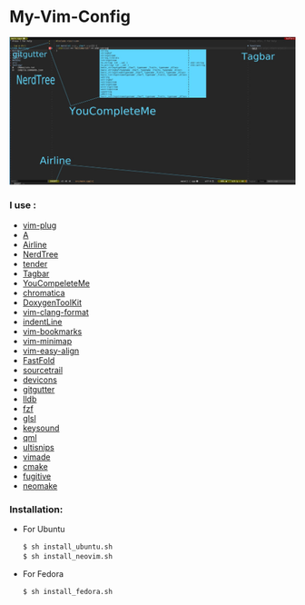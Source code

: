 # My-Vim-Config

![ScreenShot](Screenshot.jpg)

### I use :
- [vim-plug](https://github.com/junegunn/vim-plug)
- [A](https://github.com/vim-scripts/a.vim)
- [Airline](https://github.com/vim-airline/vim-airline)
- [NerdTree](https://github.com/scrooloose/nerdtree)
- [tender](https://github.com/jacoborus/tender.vim)
- [Tagbar](https://github.com/majutsushi/tagbar)
- [YouCompeleteMe](https://github.com/Valloric/YouCompleteMe)
- [chromatica](https://github.com/arakashic/chromatica.nvim)
- [DoxygenToolKit](https://github.com/mrtazz/DoxygenToolkit.vim)
- [vim-clang-format](https://github.com/rhysd/vim-clang-format)
- [indentLine](https://github.com/Yggdroot/indentLine)
- [vim-bookmarks](https://github.com/MattesGroeger/vim-bookmarks)
- [vim-minimap](https://github.com/severin-lemaignan/vim-minimap)
- [vim-easy-align](https://github.com/junegunn/vim-easy-align)
- [FastFold](https://github.com/Konfekt/FastFold)
- [sourcetrail](https://github.com/CoatiSoftware/vim-sourcetrail)
- [devicons](https://github.com/ryanoasis/vim-devicons)
- [gitgutter](https://github.com/airblade/vim-gitgutter)
- [lldb](https://github.com/critiqjo/lldb.nvim)
- [fzf](https://github.com/junegunn/fzf)
- [glsl](https://github.com/tikhomirov/vim-glsl)
- [keysound](https://github.com/skywind3000/vim-keysound)
- [qml](https://github.com/peterhoeg/vim-qml)
- [ultisnips](https://github.com/SirVer/ultisnips)
- [vimade](https://github.com/TaDaa/vimade)
- [cmake](https://github.com/vhdirk/vim-cmake)
- [fugitive](https://github.com/tpope/vim-fugitive)
- [neomake](https://github.com/neomake/neomake)

### Installation:
- For Ubuntu
    ```sh
    $ sh install_ubuntu.sh
    $ sh install_neovim.sh
    ```
- For Fedora
    ```sh
    $ sh install_fedora.sh
    ```
